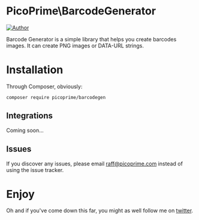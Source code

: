 # PicoPrime\BarcodeGenerator

[![Author](https://secure.gravatar.com/avatar/074618e37f640d13d402830f61092d09?d=identicon&s=50)](https://twitter.com/raffw7912)

Barcode Generator is a simple library that helps you create barcodes images.
It can create PNG images or DATA-URL strings.

# Installation

Through Composer, obviously:

```
composer require picoprime/barcodegen
```

## Integrations

Coming soon...

## Issues

If you discover any issues, please email raff@picoprime.com instead of using the issue tracker.


# Enjoy

Oh and if you've come down this far, you might as well follow me on [twitter](http://twitter.com/raffw7912).
